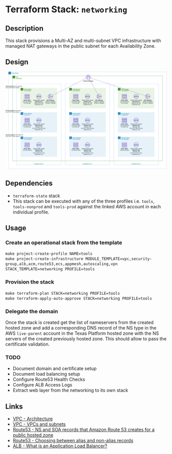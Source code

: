 # Terraform Stack: `networking`

## Description

This stack provisions a Multi-AZ and multi-subnet VPC infrastructure with managed NAT gateways in the public subnet for each Availability Zone.

## Design

![This VPC Architecture](diagram.png)

## Dependencies

- `terraform-state` stack
- This stack can be executed with any of the three profiles i.e. `tools`, `tools-nonprod` and `tools-prod` against the linked AWS account in each individual profile.

## Usage

### Create an operational stack from the template

    make project-create-profile NAME=tools
    make project-create-infrastructure MODULE_TEMPLATE=vpc,security-group,alb,acm,route53,ecs,appmesh,autoscaling,vpn STACK_TEMPLATE=networking PROFILE=tools

### Provision the stack

    make terraform-plan STACK=networking PROFILE=tools
    make terraform-apply-auto-approve STACK=networking PROFILE=tools

### Delegate the domain

Once the stack is created get the list of nameservers from the created hosted zone and add a corresponding DNS record of the NS type in the AWS `live-parent` account in the Texas Platform hosted zone with the NS servers of the created previously hosted zone. This should allow to pass the certificate validation.

### TODO

- Document domain and certificate setup
- Document load balancing setup
- Configure Route53 Health Checks
- Configure ALB Access Logs
- Extract web layer from the networking to its own stack

## Links

- [VPC - Architecture](https://docs.aws.amazon.com/quickstart/latest/vpc/architecture.html)
- [VPC - VPCs and subnets](https://docs.aws.amazon.com/vpc/latest/userguide/VPC_Subnets.html)
- [Route53 - NS and SOA records that Amazon Route 53 creates for a public hosted zone](https://docs.aws.amazon.com/Route53/latest/DeveloperGuide/SOA-NSrecords.html)
- [Route53 - Choosing between alias and non-alias records](https://docs.aws.amazon.com/Route53/latest/DeveloperGuide/resource-record-sets-choosing-alias-non-alias.html)
- [ALB - What is an Application Load Balancer?](https://docs.aws.amazon.com/elasticloadbalancing/latest/application/introduction.html)
